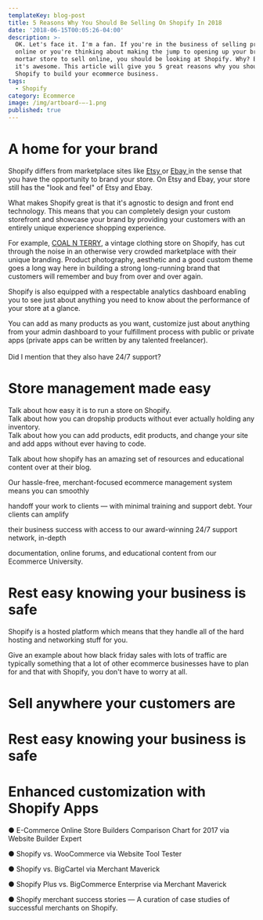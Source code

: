 ```yaml
---
templateKey: blog-post
title: 5 Reasons Why You Should Be Selling On Shopify In 2018
date: '2018-06-15T00:05:26-04:00'
description: >-
  OK. Let's face it. I'm a fan. If you're in the business of selling products
  online or you're thinking about making the jump to opening up your brick &
  mortar store to sell online, you should be looking at Shopify. Why? Because
  it's awesome. This article will give you 5 great reasons why you should use
  Shopify to build your ecommerce business.
tags:
  - Shopify
category: Ecommerce
image: /img/artboard-–-1.png
published: true
---
```

# A home for your brand

Shopify differs from marketplace sites like [Etsy ](https://www.etsy.com/ca/)or [Ebay ](https://www.ebay.ca/)in the sense that you have the opportunity to brand your store. On Etsy and Ebay, your store still has the "look and feel" of Etsy and Ebay.

What makes Shopify great is that it's agnostic to design and front end technology. This means that you can completely design your custom storefront and showcase your brand by providing your customers with an entirely unique experience shopping experience. 

For example, [COAL N TERRY](https://shopcoalnterry.com/), a vintage clothing store on Shopify, has cut through the noise in an otherwise very crowded marketplace with their unique branding. Product photography, aesthetic and a good custom theme goes a long way here in building a strong long-running brand that customers will remember and buy from over and over again.

Shopify is also equipped with a respectable analytics dashboard enabling you to see just about anything you need to know about the performance of your store at a glance. 

You can add as many products as you want, customize just about anything from your admin dashboard to your fulfillment process with public or private apps (private apps can be written by any talented freelancer).\
\
Did I mention that they also have 24/7 support?  



# Store management made easy

Talk about how easy it is to run a store on Shopify. \
Talk about how you can dropship products without ever actually holding any inventory.\
Talk about how you can add products, edit products, and change your site and add apps without ever having to code.

Talk about how shopify has an amazing set of resources and educational content over at their blog.



Our hassle-free, merchant-focused ecommerce management system means you can smoothly

handoff your work to clients — with minimal training and support debt. Your clients can amplify

their business success with access to our award-winning 24/7 support network, in-depth

documentation, online forums, and educational content from our Ecommerce University.



# Rest easy knowing your business is safe

Shopify is a hosted platform which means that they handle all of the hard hosting and networking stuff for you.

Give an example about how black friday sales with lots of traffic are typically something that a lot of other ecommerce businesses have to plan for and that with Shopify, you don't have to worry at all.



# Sell anywhere your customers are



# Rest easy knowing your business is safe

# 

# Enhanced customization with Shopify Apps



● E-Commerce Online Store Builders Comparison Chart for 2017 via Website Builder Expert


● Shopify vs. WooCommerce via Website Tool Tester

● Shopify vs. BigCartel via Merchant Maverick

● Shopify Plus vs. BigCommerce Enterprise via Merchant Maverick

● Shopify merchant success stories — A curation of case studies of successful merchants on Shopify.
